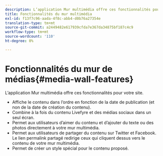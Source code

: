 ```yaml
---
description: L’application Mur multimédia offre ces fonctionnalités pour votre site.
title: Fonctionnalités du mur multimédia
exl-id: f13f7c96-aada-4f8c-abb4-d0b76a27354e
translation-type: tm+mt
source-git-commit: a2449482e617939cfda7e367da34875bf187c4c9
workflow-type: tm+mt
source-wordcount: '110'
ht-degree: 0%

---
```


# Fonctionnalités du mur de médias{#media-wall-features}

L’application Mur multimédia offre ces fonctionnalités pour votre site.



* Affiche le contenu dans l’ordre en fonction de la date de publication (et non de la date de création du contenu).
* Combine à la fois du contenu Livefyre et des médias sociaux dans un seul écran.
* Permet aux utilisateurs d’aimer du contenu et d’ajouter du texte ou des photos directement à votre mur multimédia.
* Permet aux utilisateurs de partager du contenu sur Twitter et Facebook. Le lien permalink partagé redirige ceux qui cliquent dessus vers le contenu de votre mur multimédia.
* Permet de créer un style spécial pour le contenu proposé.
